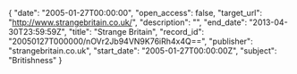 {
  "date": "2005-01-27T00:00:00", 
  "open_access": false, 
  "target_url": "http://www.strangebritain.co.uk/", 
  "description": "", 
  "end_date": "2013-04-30T23:59:59Z", 
  "title": "Strange Britain", 
  "record_id": "20050127T000000/nOVr2Jb94VN9K76iRh4x4Q==", 
  "publisher": "strangebritain.co.uk", 
  "start_date": "2005-01-27T00:00:00Z", 
  "subject": "Britishness"
}

